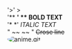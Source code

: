 '>' > <br>
'** **' ** BOLD TEXT** <br>
'* *' *ITALIC TEXT* <br>
" ~~ ~~ " ~~Crose line~~ <br>
<img src="https://i.redd.it/03xbhgf1w7w51.gif" alt="anime.gif" style="border-radius: 50%;">

